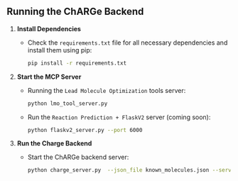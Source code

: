 ## Running the ChARGe Backend

1. **Install Dependencies**
    - Check the `requirements.txt` file for all necessary dependencies and install them using pip:
      ```bash
      pip install -r requirements.txt
      ```
2. **Start the MCP Server**
    - Running the `Lead Molecule Optimization` tools server:
      ```bash
      python lmo_tool_server.py
      ```
    - Run the `Reaction Prediction + FlaskV2` server (coming soon):
      ```bash
      python flaskv2_server.py --port 6000
      ```
    
3. **Run the Charge Backend**
    - Start the ChARGe backend server:
      ```bash
      python charge_server.py  --json_file known_molecules.json --server-urls <LMO_TOOL_SERVER_URL> <FLASKV2_SERVER_URL> 
      ```
      